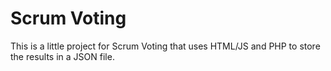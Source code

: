 # Scrum Voting
This is a little project for Scrum Voting that uses HTML/JS and PHP to store the results in a JSON file.

